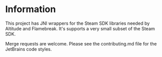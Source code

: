 # Information
This project has JNI wrappers for the Steam SDK libraries needed by Altitude and Flamebreak. It's supports a very small subset of the Steam SDK.

Merge requests are welcome. Please see the contributing.md file for the JetBrains code styles.
